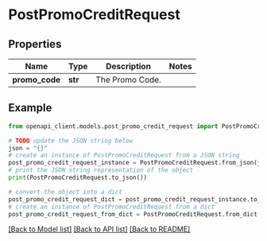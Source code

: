 # PostPromoCreditRequest


## Properties

Name | Type | Description | Notes
------------ | ------------- | ------------- | -------------
**promo_code** | **str** | The Promo Code. | 

## Example

```python
from openapi_client.models.post_promo_credit_request import PostPromoCreditRequest

# TODO update the JSON string below
json = "{}"
# create an instance of PostPromoCreditRequest from a JSON string
post_promo_credit_request_instance = PostPromoCreditRequest.from_json(json)
# print the JSON string representation of the object
print(PostPromoCreditRequest.to_json())

# convert the object into a dict
post_promo_credit_request_dict = post_promo_credit_request_instance.to_dict()
# create an instance of PostPromoCreditRequest from a dict
post_promo_credit_request_from_dict = PostPromoCreditRequest.from_dict(post_promo_credit_request_dict)
```
[[Back to Model list]](../README.md#documentation-for-models) [[Back to API list]](../README.md#documentation-for-api-endpoints) [[Back to README]](../README.md)


